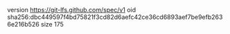 version https://git-lfs.github.com/spec/v1
oid sha256:dbc449597f4bd75821f3cd82d6aefc42ce36cd6893aef7be9efb2636e216b526
size 175
